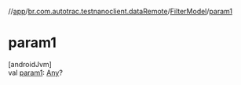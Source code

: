//[app](../../../index.md)/[br.com.autotrac.testnanoclient.dataRemote](../index.md)/[FilterModel](index.md)/[param1](param1.md)

# param1

[androidJvm]\
val [param1](param1.md): [Any](https://kotlinlang.org/api/latest/jvm/stdlib/kotlin/-any/index.html)?
